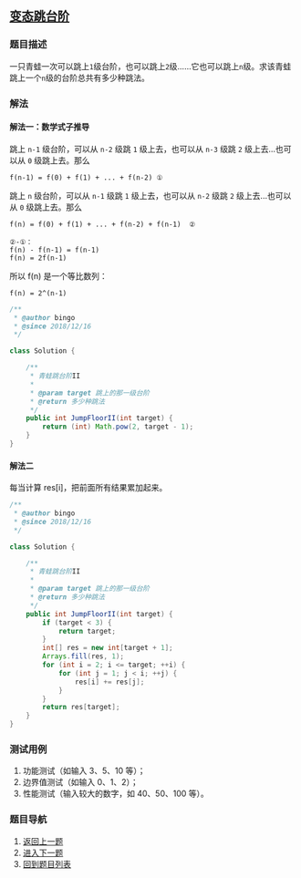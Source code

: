 ## [变态跳台阶](https://www.nowcoder.com/practice/22243d016f6b47f2a6928b4313c85387?tpId=13&tqId=11162&tPage=1&rp=1&ru=/ta/coding-interviews&qru=/ta/coding-interviews/question-ranking)

### 题目描述
一只青蛙一次可以跳上`1`级台阶，也可以跳上`2`级……它也可以跳上`n`级。求该青蛙跳上一个`n`级的台阶总共有多少种跳法。

### 解法
#### 解法一：数学式子推导
跳上 `n-1` 级台阶，可以从 `n-2` 级跳 `1` 级上去，也可以从 `n-3` 级跳 `2` 级上去...也可以从 `0` 级跳上去。那么
```
f(n-1) = f(0) + f(1) + ... + f(n-2) ①
```

跳上 `n` 级台阶，可以从 `n-1` 级跳 `1` 级上去，也可以从 `n-2` 级跳 `2` 级上去...也可以从 `0` 级跳上去。那么
```
f(n) = f(0) + f(1) + ... + f(n-2) + f(n-1)  ②

②-①：
f(n) - f(n-1) = f(n-1)
f(n) = 2f(n-1)
```

所以 f(n) 是一个等比数列：
```
f(n) = 2^(n-1)
```

```java
/**
 * @author bingo
 * @since 2018/12/16
 */

class Solution {

    /**
     * 青蛙跳台阶II
     *
     * @param target 跳上的那一级台阶
     * @return 多少种跳法
     */
    public int JumpFloorII(int target) {
        return (int) Math.pow(2, target - 1);
    }
}
```

#### 解法二
每当计算 res[i]，把前面所有结果累加起来。

```java
/**
 * @author bingo
 * @since 2018/12/16
 */

class Solution {

    /**
     * 青蛙跳台阶II
     *
     * @param target 跳上的那一级台阶
     * @return 多少种跳法
     */
    public int JumpFloorII(int target) {
        if (target < 3) {
            return target;
        }
        int[] res = new int[target + 1];
        Arrays.fill(res, 1);
        for (int i = 2; i <= target; ++i) {
            for (int j = 1; j < i; ++j) {
                res[i] += res[j];
            }
        }
        return res[target];
    }
}
```

### 测试用例
1. 功能测试（如输入 3、5、10 等）；
2. 边界值测试（如输入 0、1、2）；
3. 性能测试（输入较大的数字，如 40、50、100 等）。

### 题目导航
1. [返回上一题](/solution/剑指Offer/10_02_JumpFloor/README.md)
2. [进入下一题](/solution/剑指Offer/10_04_RectCover/README.md)
3. [回到题目列表](../README.md)